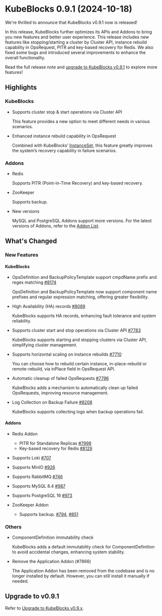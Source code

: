 
# KubeBlocks 0.9.1 (2024-10-18)

We're thrilled to announce that KubeBlocks v0.9.1 now is released!

In this release, KubeBlocks further optimizes its APIs and Addons to bring you new features and better user experience. This release includes new features like stopping/starting a cluster by Cluster API, instance rebuild capability in OpsRequest, PITR and key-based recovery for Redis. We also fixed some bugs and introduced several improvements to enhance the overall functionality.

Read the full release note and [upgrade to KubeBlocks v0.9.1](https://kubeblocks.io/docs/release-0.9/user_docs/upgrade-kubeblocks/upgrade-to-latest-version) to explore more features!

## Highlights

### KubeBlocks

- Supports cluster stop & start operations via Cluster API

   This feature provides a new option to meet different needs in various scenarios.

- Enhanced instance rebuild capability in OpsRequest

   Combined with KubeBlocks’ [InstanceSet](https://kubeblocks.io/blog/instanceset-introduction), this feature greatly improves the system’s recovery capability in failure scenarios.

### Addons

- Redis
  
   Supports PITR (Point-in-Time Recovery) and key-based recovery.

- ZooKeeper

   Supports backup.

- New versions

   MySQL and PostgreSQL Addons support more versions. For the latest versions of Addons, refer to the [Addon List](https://github.com/apecloud/kubeblocks-addons?tab=readme-ov-file#supported-add-ons).

## What's Changed

### New Features

#### KubeBlocks

- OpsDefinition and BackupPolicyTemplate support cmpdName prefix and regex matching [#8174](https://github.com/apecloud/kubeblocks/pull/8174)

   OpsDefinition and BackupPolicyTemplate now support component name prefixes and regular expression matching, offering greater flexibility.

- High Availability (HA) records [#8089](https://github.com/apecloud/kubeblocks/pull/8089)

   KubeBlocks supports HA records, enhancing fault tolerance and system reliability.

- Supports cluster start and stop operations via Cluster API [#7783](https://github.com/apecloud/kubeblocks/pull/7783)

   KubeBlocks supports starting and stopping clusters via Cluster API, simplifying cluster management.

- Supports horizontal scaling on instance rebuilds  [#7710](https://github.com/apecloud/kubeblocks/pull/7710)

   You can choose how to rebuild certain instance, in-place-rebuild or remote-rebuild, via inPlace field in OpsRequest API.

- Automatic cleanup of failed OpsRequests [#7796](https://github.com/apecloud/kubeblocks/pull/7796)

   KubeBlocks adds a mechanism to automatically clean up failed OpsRequests, improving resource management.

- Log Collection on Backup Failure [#8208](https://github.com/apecloud/kubeblocks/pull/8208)

   KubeBlocks supports collecting logs when backup operations fail.

#### Addons

- Redis Addon
  - PITR for Standalone Replicas [#7998](https://github.com/apecloud/kubeblocks/pull/7998)
  - Key-based recovery for Redis [#8129](https://github.com/apecloud/kubeblocks/pull/8129)
- Supports Loki [#707](https://github.com/apecloud/kubeblocks-addons/pull/707)
- Supports MinIO [#926](https://github.com/apecloud/kubeblocks-addons/pull/926)
- Supports RabbitMQ [#746](https://github.com/apecloud/kubeblocks-addons/pull/746)
- Supports MySQL 8.4 [#987](https://github.com/apecloud/kubeblocks-addons/pull/987)
- Supports PostgreSQL 16 [#973](https://github.com/apecloud/kubeblocks-addons/pull/973)
- ZooKeeper Addon

   - Supports backup. [#794](https://github.com/apecloud/kubeblocks-addons/pull/794), [#851](https://github.com/apecloud/kubeblocks-addons/pull/851)

### Others

- ComponentDefinition immutability check

   KubeBlocks adds a default immutability check for ComponentDefinition to avoid accidental changes, enhancing system stability.

- Remove the Application Addon (#7866)

   The Application Addon has been removed from the codebase and is no longer installed by default. However, you can still install it manually if needed.

## Upgrade to v0.9.1

Refer to [Upgrade to KubeBlocks v0.9.x](https://kubeblocks.io/docs/release-0.9/user_docs/upgrade-kubeblocks/upgrade-to-latest-version).
